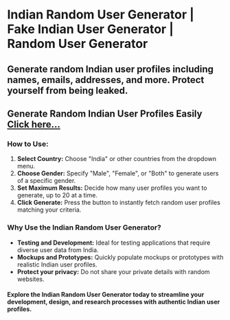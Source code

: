 # Indian Random User Generator | Fake Indian User Generator | Random User Generator
## Generate random Indian user profiles including names, emails, addresses, and more. Protect yourself from being leaked.
## Generate Random Indian User Profiles Easily [Click here...](https://techinbengali.com/randomuser/)
### How to Use:
1. **Select Country:** Choose "India" or other countries from the dropdown menu.
2. **Choose Gender:** Specify "Male", "Female", or "Both" to generate users of a specific gender.
3. **Set Maximum Results:** Decide how many user profiles you want to generate, up to 20 at a time.
4. **Click Generate:** Press the button to instantly fetch random user profiles matching your criteria.
### Why Use the Indian Random User Generator?
* **Testing and Development:** Ideal for testing applications that require diverse user data from India.
* **Mockups and Prototypes:** Quickly populate mockups or prototypes with realistic Indian user profiles.
* **Protect your privacy:** Do not share your private details with random websites.
#### Explore the Indian Random User Generator today to streamline your development, design, and research processes with authentic Indian user profiles.
